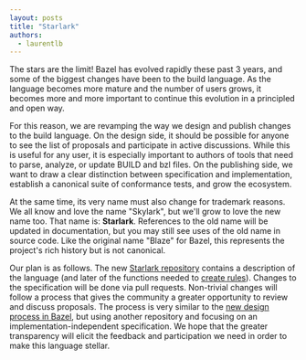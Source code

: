 ```yaml
---
layout: posts
title: "Starlark"
authors:
  - laurentlb
---
```


The stars are the limit! Bazel has evolved rapidly these past 3 years, and some
of the biggest changes have been to the build language. As the language becomes
more mature and the number of users grows, it becomes more and more important to
continue this evolution in a principled and open way.

For this reason, we are revamping the way we design and publish changes to the
build language. On the design side, it should be possible for anyone to see the
list of proposals and participate in active discussions. While this is useful
for any user, it is especially important to authors of tools that need to parse,
analyze, or update BUILD and bzl files. On the publishing side, we want to draw
a clear distinction between specification and implementation, establish a
canonical suite of conformance tests, and grow the ecosystem.

At the same time, its very name must also change for trademark reasons. We all
know and love the name "Skylark", but we'll grow to love the new name too. That
name is: **Starlark**. References to the old name will be updated in
documentation, but you may still see uses of the old name in source code. Like
the original name "Blaze" for Bazel, this represents the project's rich history
but is not canonical.

Our plan is as follows. The new
[Starlark repository](https://github.com/bazelbuild/starlark) contains a
description of the language (and later of the functions needed to [create
rules](https://docs.bazel.build/versions/master/skylark/rules.html)). Changes to
the specification will be done via pull requests. Non-trivial changes will
follow a process that gives the community a greater opportunity to review and
discuss proposals. The process is very similar to the [new design process in
Bazel](https://github.com/bazelbuild/proposals), but using another repository
and focusing on an implementation-independent specification. We hope that the
greater transparency will elicit the feedback and participation we need in order
to make this language stellar.
